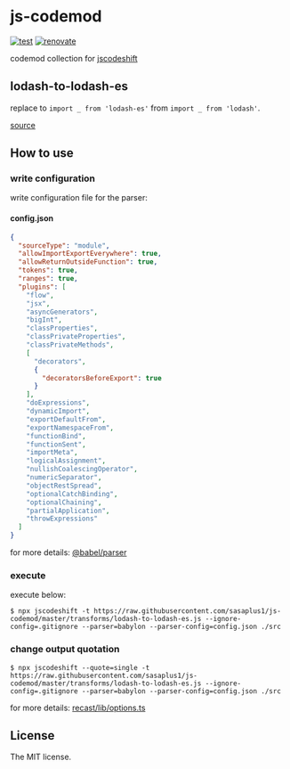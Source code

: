 # js-codemod

[![test](https://github.com/sasaplus1/js-codemod/workflows/test/badge.svg)](https://github.com/sasaplus1/js-codemod/actions?query=workflow%3Atest)
[![renovate](https://badges.renovateapi.com/github/sasaplus1/js-codemod)](https://renovatebot.com)

codemod collection for [jscodeshift](https://github.com/facebook/jscodeshift)

## lodash-to-lodash-es

replace to `import _ from 'lodash-es'` from `import _ from 'lodash'`.

[source](transforms/lodash-to-lodash-es.js)

## How to use

### write configuration

write configuration file for the parser:

#### config.json

```json
{
  "sourceType": "module",
  "allowImportExportEverywhere": true,
  "allowReturnOutsideFunction": true,
  "tokens": true,
  "ranges": true,
  "plugins": [
    "flow",
    "jsx",
    "asyncGenerators",
    "bigInt",
    "classProperties",
    "classPrivateProperties",
    "classPrivateMethods",
    [
      "decorators",
      {
        "decoratorsBeforeExport": true
      }
    ],
    "doExpressions",
    "dynamicImport",
    "exportDefaultFrom",
    "exportNamespaceFrom",
    "functionBind",
    "functionSent",
    "importMeta",
    "logicalAssignment",
    "nullishCoalescingOperator",
    "numericSeparator",
    "objectRestSpread",
    "optionalCatchBinding",
    "optionalChaining",
    "partialApplication",
    "throwExpressions"
  ]
}
```

for more details: [@babel/parser](https://babeljs.io/docs/en/babel-parser)

### execute

execute below:

```console
$ npx jscodeshift -t https://raw.githubusercontent.com/sasaplus1/js-codemod/master/transforms/lodash-to-lodash-es.js --ignore-config=.gitignore --parser=babylon --parser-config=config.json ./src
```

### change output quotation

```console
$ npx jscodeshift --quote=single -t https://raw.githubusercontent.com/sasaplus1/js-codemod/master/transforms/lodash-to-lodash-es.js --ignore-config=.gitignore --parser=babylon --parser-config=config.json ./src
```

for more details: [recast/lib/options.ts](https://github.com/benjamn/recast/blob/master/lib/options.ts)

## License

The MIT license.
